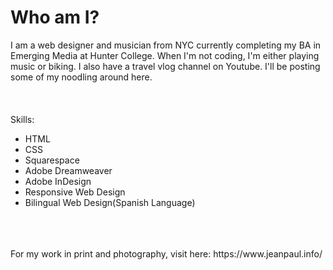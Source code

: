 # Who am I?

I am a web designer and musician from NYC currently completing my BA in Emerging Media at Hunter College. When I'm not coding, I'm either playing music or biking. I
also have a travel vlog channel on Youtube. I'll be posting some of my noodling around here.<br/>
<br/>
<br/>
<br/>
Skills:
- HTML
- CSS
- Squarespace
- Adobe Dreamweaver
- Adobe InDesign
- Responsive Web Design
- Bilingual Web Design(Spanish Language)
<br/>
<br/>
<br/>
For my work in print and photography, visit here: https://www.jeanpaul.info/
